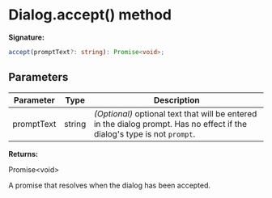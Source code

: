 # Dialog.accept() method

**Signature:**

```typescript
accept(promptText?: string): Promise<void>;
```

## Parameters

| Parameter  | Type   | Description                                                                                                                               |
| ---------- | ------ | ----------------------------------------------------------------------------------------------------------------------------------------- |
| promptText | string | <i>(Optional)</i> optional text that will be entered in the dialog prompt. Has no effect if the dialog's type is not <code>prompt</code>. |

**Returns:**

Promise&lt;void&gt;

A promise that resolves when the dialog has been accepted.
